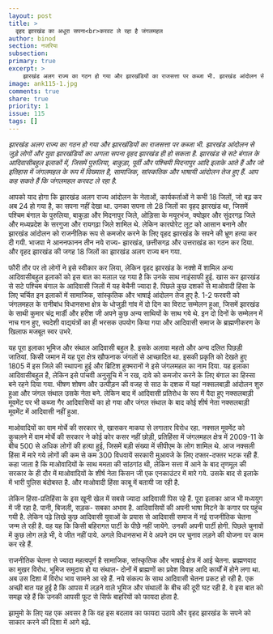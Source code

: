```yaml
---
layout: post
title: >
  वृहद झारखंड का अधूरा सपना<br>करवट ले रहा है जंगलमहल
author: binod
section: नजरिया
subsection:
primary: true
excerpt: >
    झारखंड अलग राज्य का गठन हो गया और झारखंडियों का राजसत्ता पर कब्जा भी. झारखंड आंदोलन से जुड़े लोगों और युवा झारखंडियों का अगला सपना वृहद झारखंड ही हो सकता है. झारखंड से सटे बंगाल के आदिवासीबहुल इलाकों में, जिसमें पुरुलिया, बाकुड़ा, पूर्वी और पश्चिमी मिदनापुर आदि इलाके आते हैं और जो इतिहास में जंगलमहल के रूप में विख्यात है, सामाजिक, सांस्कतिक और भाषायी आंदोलन तेज हुए हैं. आप कह सकते हैं कि जंगलमहल करवट ले रहा है.
image: ank115-1.jpg
comments: true
share: true
priority: 1
issue: 115
tags: []
---
```

*झारखंड अलग राज्य का गठन हो गया और झारखंडियों का राजसत्ता पर कब्जा भी. झारखंड आंदोलन से जुड़े लोगों और युवा झारखंडियों का अगला सपना वृहद झारखंड ही हो सकता है. झारखंड से सटे बंगाल के आदिवासीबहुल इलाकों में, जिसमें पुरुलिया, बाकुड़ा, पूर्वी और पश्चिमी मिदनापुर आदि इलाके आते हैं और जो इतिहास में जंगलमहल के रूप में विख्यात है, सामाजिक, सांस्कतिक और भाषायी आंदोलन तेज हुए हैं. आप कह सकते हैं कि जंगलमहल करवट ले रहा है.*

आपको याद होगा कि झारखंड अलग राज्य आंदोलन के नेताओं, कार्यकर्ताओं ने कभी 18 जिलों, जो बढ़ कर अब 24 हो गया है, का सपना नहीं देखा था. उनका सपना तो 28 जिलों का वृहद झारखंड था, जिसमें पश्चिम बंगाल के पुरुलिया, बाकुड़ा और मिदनापुर जिले, ओड़िसा के मयूरभंज, क्योझर और सुंदरगढ़ जिले और मध्यप्रदेश के सरगुजा और रायगढ़ा जिले शामिल थे. लेकिन कारपोरेट लूट को आसान बनाने और झारखंड आंदोलन को राजनीतिक रूप से कमजोर करने के लिए वृहद झारखंड के सपने की भ्रूण हत्या कर दी गयी. भाजपा ने आननफानन तीन नये राज्य- झारखंड, छत्तीसगढ़ और उत्तराखंड का गठन कर दिया. और वृहद झारखंड की जगह 18 जिलों का झारखंड अलग राज्य बन गया.

फौरी तौर पर तो लोगों ने इसे स्वीकार कर लिया, लेकिन वृहद झारखंड के नक्शे में शामिल अन्य आदिवासीबहुल इलाकों को इस बात का मलाल रह गया है कि उनके साथ नाइंसाफी हुई. खास कर झारखंड से सटे पश्चिम बंगाल के आदिवासी जिलों में यह बेचैनी ज्यादा है. पिछले कुछ दशकों से माओवादी हिंसा के लिए चर्चित इन इलाकों में सामाजिक, सांस्कृतिक और भाषाई आंदोलन तेज हुए है. 1-2 फरवरी को जंगलमहल के रानीबांध विधानसभा क्षेत्र के धोजुड़ी गांव में दो दिन का विराट सम्मेलन हुआ, जिसमें झारखंड के साथी कुमार चंद्र मार्डी और हरीश जी अपने कुछ अन्य साथियों के साथ गये थे. इन दो दिनों के सम्मेलन में नाच गान हुए, स्वदेशी वाद्ययंत्रों का ही भरसक उपयोग किया गया और आदिवासी समाज के ब्राह्मणीकरण के खिलाफ मजबूत स्वर उभरे.

यह पूरा इलाका भूमिज और संथाल आदिवासी बहुल है. इसके अलावा महतो और अन्य दलित पिछड़ी जातियां. किसी जमान में यह पूरा क्षेत्र खौफनाक जंगलों से आच्छादित था. इसकी प्रकृति को देखते हुए 1805 में इस जिले की स्थापना हुई और ब्रिटिश हुक्मरानों ने इसे जंगलमहल का नाम दिया. यह इलाका आदिवासीबहुल है, लेकिन इसे पांचवी अनुसूचि में न रख, दावे को कमजोर करने के लिए बंगाल का हिस्सा बने रहने दिया गया. भीषण शोषण और उत्पीड़न की वजह से साठ के दशक में यहां नक्सलबाड़ी आंदोलन शुरु हुआ और जंगल संथाल उसके नेता बने. लेकिन बाद में आदिवासी प्रतिरोध के रूप में पैदा हुए नक्सलबाड़ी मूवमेंट पर भी कब्जा गैर आदिवासियों का हो गया और जंगल संथाल के बाद कोई शीर्ष नेता नक्सलबाड़ी मूवमेंट में आदिवासी नहीं हुआ.

माओवादियों का वाम मोर्चे की सरकार से, खासकर माकपा से लगातार विरोध रहा. नक्सल मूवमेंट को कुचलने में वाम मोर्चे की सरकार ने कोई कोर कसर नहीं छोड़ी, प्रतिहिंसा में जंगलमहल क्षेत्र में 2009-11 के बीच 500 से अधिक लोगों की हत्या हुई, जिसमें बड़ी संख्या में सीपीएम के लोग शामिल थे. आज नक्सली हिंसा में मारे गये लोगों की कम से कम 300 विधवायें सरकारी मुआवजे के लिए दफ्तर-दफ्तर भटक रही हैं. कहा जाता है कि माओवादियों के साथ ममता की सांठगांठ थी, लेकिन सत्ता में आने के बाद तृणमूल की सरकार के ही दौर में माओवादियों के शीर्ष नेता किसन जी एक एनकाउंटर में मारे गये. उसके बाद से इलाके में भारी पुलिस बंदोबस्त है. और माओवादी हिंसा काबू में बतायी जा रही है.

लेकिन हिंसा-प्रतिहिंसा के इस खूनी खेल में सबसे ज्यादा आदिवासी पिस रहे हैं. पूरा इलाका आज भी मध्ययुग में जी रहा है. पानी, बिजली, सड़क- सबका अभाव है. आदिवासियों की अपनी भाषा मिटने के कगार पर पहुंच गयी है. लेकिन पढ़े लिखे कुछ आदिवासी युवाओं के प्रयास से आदिवासी समाज में नई राजनीतिक चेतना जन्म ले रही है. वह यह कि किसी बहिरागत पार्टी के पीछेे नहीं जायेंगे. उनकी अपनी पार्टी होगी. पिछले चुनावों में कुछ लोग लड़े भी, वे जीत नहीं पाये. अगले विधानसभा में वे अपने दम पर चुनाव लड़ने की योजना पर काम कर रहे हैं.

राजनीतिक चेतना से ज्यादा महत्वपूर्ण है सामाजिक, सांस्कृतिक और भाषाई क्षेत्र में आई चेतना. ब्राह्मणवाद का मुखर विरोध. भूमिज समुदाय हो या संथाल- दोनों में ब्राह्मणों का प्रवेश विवाह आदि कार्यों में होने लगा था. अब उस दिशा में विरोध भाव सामने आ रहे हैं. नये संकल्प के साथ आदिवासी चेतना प्रकट हो रही है. एक अच्छी बात यह हुई है कि आपस में लड़ने वाले भूमिज और संथालों के बीच की दूरी घट रही है. वे इस बात को समझ रहे हैं कि उनकी आपसी फूट से सिर्फ बाहरियों को फायदा होता है.

झामुमो के लिए यह एक अवसर है कि वह इस बदलाव का फायदा उठाये और वृहद झारखंड के सपने को साकार करने की दिशा में आगे बढ़े.

